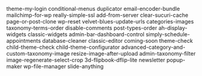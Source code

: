 theme-my-login
conditional-menus
duplicator
email-encoder-bundle
mailchimp-for-wp
really-simple-ssl
add-from-server
clear-sucuri-cache
page-or-post-clone 
wp-reset
velvet-blues-update-urls
categories-images
taxonomy-terms-order
disable-comments 
post-types-order
ah-display-widgets
classic-widgets
admin-bar-dashboard-control
simply-schedule-appointments
database-cleaner
classic-editor
coming-soon
theme-check
child-theme-check
child-theme-configurator
advanced-category-and-custom-taxonomy-image
resize-image-after-upload
admin-taxonomy-filter
image-regenerate-select-crop
3d-flipbook-dflip-lite
newsletter 
popup-maker
wp-file-manager
slide-anything
